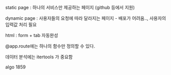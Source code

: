 static page : 하나의 서비스만 제공하는 페이지 (github 등에서 지원)

dynamic page : 사용자들의 요청에 따라 달라지는 페이지  - 배포가 어려움.., 사용자의 입력값 처리 필요

html : form + tab 자동완성

@app.route에는 하나의 함수만 정의할 수 있다. 

데이터 분석에는 itertools 가 중요함



algo 1859
